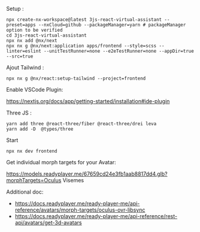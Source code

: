 Setup :

```shell
npx create-nx-workspace@latest 3js-react-virtual-assistant --preset=apps --nxCloud=github --packageManager=yarn # packageManager option to be verified
cd 3js-react-virtual-assistant
npx nx add @nx/next
npx nx g @nx/next:application apps/frontend --style=scss --linter=eslint --unitTestRunner=none --e2eTestRunner=none --appDir=true --src=true
```

Ajout Tailwind :

```shell
npx nx g @nx/react:setup-tailwind --project=frontend
```

Enable VSCode Plugin:

https://nextjs.org/docs/app/getting-started/installation#ide-plugin

Three JS :

```shell
yarn add three @react-three/fiber @react-three/drei leva
yarn add -D  @types/three
```

Start

```shell
npx nx dev frontend
```

Get individual morph targets for your Avatar:

https://models.readyplayer.me/67659cd24e3fb1aab8817dd4.glb?morphTargets=Oculus Visemes

Additional doc:

- https://docs.readyplayer.me/ready-player-me/api-reference/avatars/morph-targets/oculus-ovr-libsync
- https://docs.readyplayer.me/ready-player-me/api-reference/rest-api/avatars/get-3d-avatars
